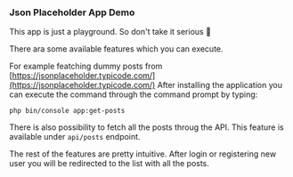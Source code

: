 ### Json Placeholder App Demo

This app is just a playground. So don't take it serious :poop:

There ara some available features which you can execute.

For example featching dummy posts from [https://jsonplaceholder.typicode.com/](https://jsonplaceholder.typicode.com/)
After installing the application you can execute the command through the command prompt by typing:
```
php bin/console app:get-posts
```

There is also possibility to fetch all the posts throug the API.
This feature is available under `api/posts` endpoint.

The rest of the features are pretty intuitive. After login or registering new user you will be redirected to the list with all the posts.